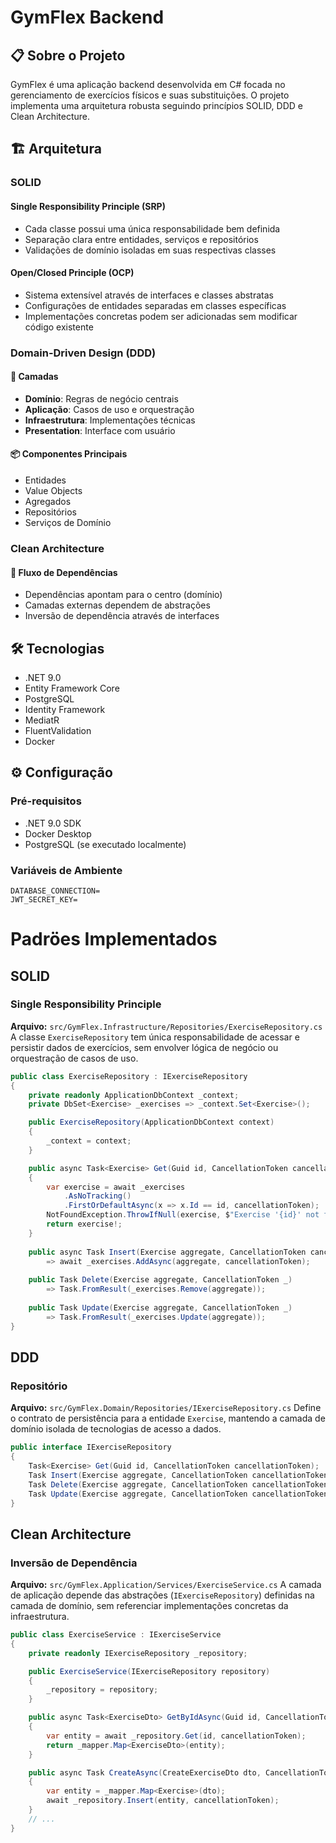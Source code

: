 # GymFlex Backend

## 📋 Sobre o Projeto
GymFlex é uma aplicação backend desenvolvida em C# focada no gerenciamento de exercícios físicos e suas substituições. O projeto implementa uma arquitetura robusta seguindo princípios SOLID, DDD e Clean Architecture.

## 🏗️ Arquitetura

### SOLID

#### Single Responsibility Principle (SRP)
- Cada classe possui uma única responsabilidade bem definida
- Separação clara entre entidades, serviços e repositórios
- Validações de domínio isoladas em suas respectivas classes

#### Open/Closed Principle (OCP)
- Sistema extensível através de interfaces e classes abstratas
- Configurações de entidades separadas em classes específicas
- Implementações concretas podem ser adicionadas sem modificar código existente

### Domain-Driven Design (DDD)

#### 🏢 Camadas
- **Domínio**: Regras de negócio centrais
- **Aplicação**: Casos de uso e orquestração
- **Infraestrutura**: Implementações técnicas
- **Presentation**: Interface com usuário

#### 📦 Componentes Principais
- Entidades
- Value Objects
- Agregados
- Repositórios
- Serviços de Domínio

### Clean Architecture

#### 🔄 Fluxo de Dependências
- Dependências apontam para o centro (domínio)
- Camadas externas dependem de abstrações
- Inversão de dependência através de interfaces

## 🛠️ Tecnologias

- .NET 9.0
- Entity Framework Core
- PostgreSQL
- Identity Framework
- MediatR
- FluentValidation
- Docker

## ⚙️ Configuração

### Pré-requisitos
- .NET 9.0 SDK
- Docker Desktop
- PostgreSQL (se executado localmente)

### Variáveis de Ambiente
```plaintext
DATABASE_CONNECTION=
JWT_SECRET_KEY=
```
# Padröes Implementados

## SOLID

### Single Responsibility Principle

**Arquivo:** `src/GymFlex.Infrastructure/Repositories/ExerciseRepository.cs`
A classe `ExerciseRepository` tem única responsabilidade de acessar e persistir dados de exercícios, sem envolver lógica de negócio ou orquestração de casos de uso.

```csharp
public class ExerciseRepository : IExerciseRepository
{
    private readonly ApplicationDbContext _context;
    private DbSet<Exercise> _exercises => _context.Set<Exercise>();

    public ExerciseRepository(ApplicationDbContext context)
    {
        _context = context;
    }

    public async Task<Exercise> Get(Guid id, CancellationToken cancellationToken)
    {
        var exercise = await _exercises
            .AsNoTracking()
            .FirstOrDefaultAsync(x => x.Id == id, cancellationToken);
        NotFoundException.ThrowIfNull(exercise, $"Exercise '{id}' not found.");
        return exercise!;
    }
    
    public async Task Insert(Exercise aggregate, CancellationToken cancellationToken) 
        => await _exercises.AddAsync(aggregate, cancellationToken);
    
    public Task Delete(Exercise aggregate, CancellationToken _) 
        => Task.FromResult(_exercises.Remove(aggregate));
    
    public Task Update(Exercise aggregate, CancellationToken _) 
        => Task.FromResult(_exercises.Update(aggregate));
}
```

## DDD

### Repositório

**Arquivo:** `src/GymFlex.Domain/Repositories/IExerciseRepository.cs`
Define o contrato de persistência para a entidade `Exercise`, mantendo a camada de domínio isolada de tecnologias de acesso a dados.

```csharp
public interface IExerciseRepository
{
    Task<Exercise> Get(Guid id, CancellationToken cancellationToken);
    Task Insert(Exercise aggregate, CancellationToken cancellationToken);
    Task Delete(Exercise aggregate, CancellationToken cancellationToken);
    Task Update(Exercise aggregate, CancellationToken cancellationToken);
}
```

## Clean Architecture

### Inversão de Dependência

**Arquivo:** `src/GymFlex.Application/Services/ExerciseService.cs`
A camada de aplicação depende das abstrações (`IExerciseRepository`) definidas na camada de domínio, sem referenciar implementações concretas da infraestrutura.

```csharp
public class ExerciseService : IExerciseService
{
    private readonly IExerciseRepository _repository;

    public ExerciseService(IExerciseRepository repository)
    {
        _repository = repository;
    }

    public async Task<ExerciseDto> GetByIdAsync(Guid id, CancellationToken cancellationToken)
    {
        var entity = await _repository.Get(id, cancellationToken);
        return _mapper.Map<ExerciseDto>(entity);
    }

    public async Task CreateAsync(CreateExerciseDto dto, CancellationToken cancellationToken)
    {
        var entity = _mapper.Map<Exercise>(dto);
        await _repository.Insert(entity, cancellationToken);
    }
    // ...
}
```
